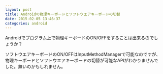 ```yaml
---
layout: post
title: Androidの物理キーボードとソフトウエアキーボードの切替
date: 2015-02-05 13:46:37
categories: android
---
```

<p>Androidでプログラム上で物理キーボードのON/OFFをすることは出来るのでしょうか？</p>

<p>ソフトウエアキーボードのON/OFFはInputMethodManagerで可能なのですが、物理キーボードとソフトウエアキーボードの切替が可能なAPIがわかりませんでした。無いのかもしれません。</p>
